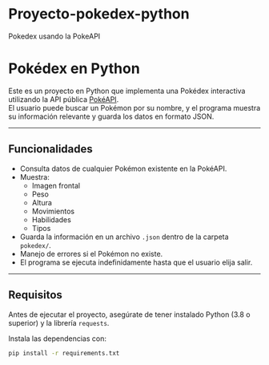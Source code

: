 # Proyecto-pokedex-python
Pokedex usando la PokeAPI
# Pokédex en Python

Este es un proyecto en Python que implementa una Pokédex interactiva utilizando la API pública [PokéAPI](https://pokeapi.co/).  
El usuario puede buscar un Pokémon por su nombre, y el programa muestra su información relevante y guarda los datos en formato JSON.

---

## Funcionalidades
- Consulta datos de cualquier Pokémon existente en la PokéAPI.  
- Muestra:
  - Imagen frontal
  - Peso
  - Altura
  - Movimientos
  - Habilidades
  - Tipos
- Guarda la información en un archivo `.json` dentro de la carpeta `pokedex/`.  
- Manejo de errores si el Pokémon no existe.  
- El programa se ejecuta indefinidamente hasta que el usuario elija salir.

---

## Requisitos
Antes de ejecutar el proyecto, asegúrate de tener instalado Python (3.8 o superior) y la librería `requests`.

Instala las dependencias con:

```bash
pip install -r requirements.txt
